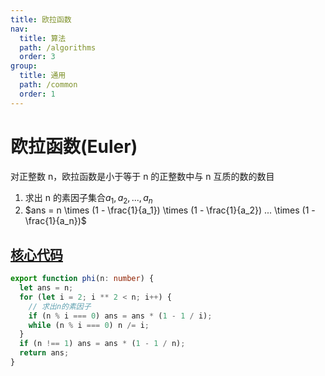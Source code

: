 ```yaml
---
title: 欧拉函数
nav:
  title: 算法
  path: /algorithms
  order: 3
group:
  title: 通用
  path: /common
  order: 1
---
```


# 欧拉函数(Euler)

对正整数 n，欧拉函数是小于等于 n 的正整数中与 n 互质的数的数目

1. 求出 n 的素因子集合$a_1, a_2,..., a_n$
1. $ans = n \times (1 - \frac{1}{a_1}) \times (1 - \frac{1}{a_2}) ... \times (1 - \frac{1}{a_n})$


## [核心代码](https://gitee.com/bestlyg/bestlyg/tree/master/packages/algorithms/src/common/euler.ts)
```ts
export function phi(n: number) {
  let ans = n;
  for (let i = 2; i ** 2 < n; i++) {
    // 求出n的素因子
    if (n % i === 0) ans = ans * (1 - 1 / i);
    while (n % i === 0) n /= i;
  }
  if (n !== 1) ans = ans * (1 - 1 / n);
  return ans;
}

```
